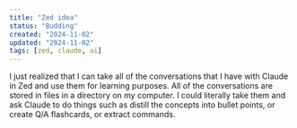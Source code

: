 ```yaml
---
title: "Zed idea"
status: "Budding"
created: "2024-11-02"
updated: "2024-11-02"
tags: [zed, claude, ai]
---
```

I just realized that I can take all of the conversations that I have with Claude in Zed and use them for learning purposes. All of the conversations are stored in files in a directory on my computer. I could literally take them and ask Claude to do things such as distill the concepts into bullet points, or create Q/A flashcards, or extract commands.